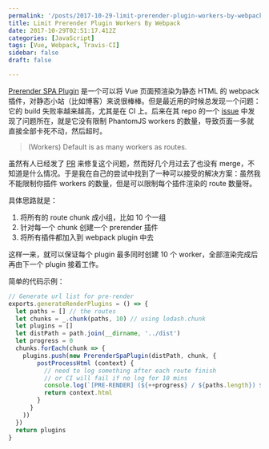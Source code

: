 ```yaml
---
permalink: '/posts/2017-10-29-limit-prerender-plugin-workers-by-webpack.html'
title: Limit Prerender Plugin Workers By Webpack
date: 2017-10-29T02:51:17.412Z
categories: [JavaScript]
tags: [Vue, Webpack, Travis-CI]
sidebar: false
draft: false

---
```





[Prerender SPA Plugin](https://github.com/chrisvfritz/prerender-spa-plugin) 是一个可以将 Vue 页面预渲染为静态 HTML 的 webpack 插件，对静态小站（比如博客）来说很棒棒。但是最近用的时候总发现一个问题：它的 build 失败率越来越高，尤其是在 CI 上。后来在其 repo 的一个 [issue](https://github.com/chrisvfritz/prerender-spa-plugin/issues/53) 中发现了问题所在，就是它没有限制 PhantomJS workers 的数量，导致页面一多就直接全部卡死不动，然后超时。

> (Workers) Default is as many workers as routes.

虽然有人已经发了 [PR](https://github.com/chrisvfritz/prerender-spa-plugin/pull/55) 来修复这个问题，然而好几个月过去了也没有 merge，不知道是什么情况。于是我在自己的尝试中找到了一种可以接受的解决方案：虽然我不能限制你插件 workers 的数量，但是可以限制每个插件渲染的 route 数量呀。

具体思路就是：

1. 将所有的 route chunk 成小组，比如 10 个一组
2. 针对每一个 chunk 创建一个 prerender 插件
3. 将所有插件都加入到 webpack plugin 中去

这样一来，就可以保证每个 plugin 最多同时创建 10 个 worker，全部渲染完成后再由下一个 plugin 接着工作。

简单的代码示例：

```javascript
// Generate url list for pre-render
exports.generateRenderPlugins = () => {
  let paths = [] // the routes
  let chunks = _.chunk(paths, 10) // using lodash.chunk
  let plugins = []
  let distPath = path.join(__dirname, '../dist')
  let progress = 0
  chunks.forEach(chunk => {
    plugins.push(new PrerenderSpaPlugin(distPath, chunk, {
        postProcessHtml (context) {
          // need to log something after each route finish
          // or CI will fail if no log for 10 mins
          console.log(`[PRE-RENDER] (${++progress} / ${paths.length}) ${context.route}`)
          return context.html
        }
      }
    ))
  })
  return plugins
}
```
